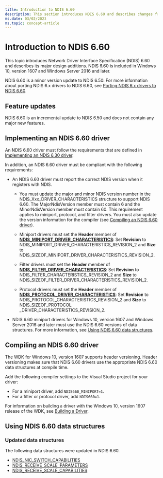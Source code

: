 ```yaml
---
title: Introduction to NDIS 6.60
description: This section introduces NDIS 6.60 and describes changes from NDIS 6.50. NDIS 6.60 is included in Windows 10, version 1607 and Windows Server 2016 and later.
ms.date: 03/02/2023
ms.topic: concept-article
---
```


# Introduction to NDIS 6.60

This topic introduces Network Driver Interface Specification (NDIS) 6.60 and describes its major design additions. NDIS 6.60 is included in Windows 10, version 1607 and Windows Server 2016 and later.

NDIS 6.60 is a minor version update to NDIS 6.50. For more information about porting NDIS 6.x drivers to NDIS 6.60, see [Porting NDIS 6.x drivers to NDIS 6.60](porting-ndis-6-x-drivers-to-ndis-6-60.md).

## Feature updates

NDIS 6.60 is an incremental update to NDIS 6.50 and does not contain any major new features.

## Implementing an NDIS 6.60 driver

An NDIS 6.60 driver must follow the requirements that are defined in [Implementing an NDIS 6.30 driver](implementing-an-ndis-6-30-driver.md).

In addition, an NDIS 6.60 driver must be compliant with the following requirements:

- An NDIS 6.60 driver must report the correct NDIS version when it registers with NDIS.
   
   * You must update the major and minor NDIS version number in the NDIS_Xxx_DRIVER_CHARACTERISTICS structure to support NDIS 6.60. The MajorNdisVersion member must contain 6 and the MinorNdisVersion member must contain 60. This requirement applies to miniport, protocol, and filter drivers. You must also update the version information for the compiler (see [Compiling an NDIS 6.60 driver](#compiling-an-ndis-660-driver)).
   * Miniport drivers must set the **Header** member of [**NDIS_MINIPORT_DRIVER_CHARACTERISTICS**](/windows-hardware/drivers/ddi/ndis/ns-ndis-_ndis_miniport_driver_characteristics): Set **Revision** to NDIS_MINIPORT_DRIVER_CHARACTERISTICS_REVISION_2 and **Size** to NDIS_SIZEOF_MINIPORT_DRIVER_CHARACTERISTICS_REVISION_2. 

  * Filter drivers must set the **Header** member of [**NDIS_FILTER_DRIVER_CHARACTERISTICS**](/windows-hardware/drivers/ddi/ndis/ns-ndis-_ndis_filter_driver_characteristics): Set **Revision** to NDIS_FILTER_CHARACTERISTICS_REVISION_2 and **Size** to NDIS_SIZEOF_FILTER_DRIVER_CHARACTERISTICS_REVISION_2. 

  * Protocol drivers must set the **Header** member of [**NDIS_PROTOCOL_DRIVER_CHARACTERISTICS**](/windows-hardware/drivers/ddi/ndis/ns-ndis-_ndis_protocol_driver_characteristics): Set **Revision** to NDIS_PROTOCOL_CHARACTERISTICS_REVISION_2 and **Size** to NDIS_SIZEOF_PROTOCOL _DRIVER_CHARACTERISTICS_REVISION_2.

- NDIS 6.60 miniport drivers for Windows 10, version 1607 and Windows Server 2016 and later must use the NDIS 6.60 versions of data structures. For more information, see [Using NDIS 6.60 data structures](#using-ndis-660-data-structures).

## Compiling an NDIS 6.60 driver

The WDK for Windows 10, version 1607 supports header versioning. Header versioning makes sure that NDIS 6.60 drivers use the appropriate NDIS 6.60 data structures at compile time.

Add the following compiler settings to the Visual Studio project for your driver:

- For a miniport driver, add ```NDIS660_MINIPORT=1```.
- For a filter or protocol driver, add ```NDIS660=1```.

For information on building a driver with the Windows 10, version 1607 release of the WDK, see [Building a Driver](../develop/building-a-driver.md).

## Using NDIS 6.60 data structures

### Updated data structures

The following data structures were updated in NDIS 6.60.

- [NDIS_NIC_SWITCH_CAPABILITIES](/windows-hardware/drivers/ddi/ntddndis/ns-ntddndis-_ndis_nic_switch_capabilities)
- [NDIS_RECEIVE_SCALE_PARAMETERS](/windows-hardware/drivers/ddi/ntddndis/ns-ntddndis-_ndis_receive_scale_parameters)
- [NDIS_RECEIVE_SCALE_CAPABILITIES](/windows-hardware/drivers/ddi/ntddndis/ns-ntddndis-_ndis_receive_scale_capabilities)
